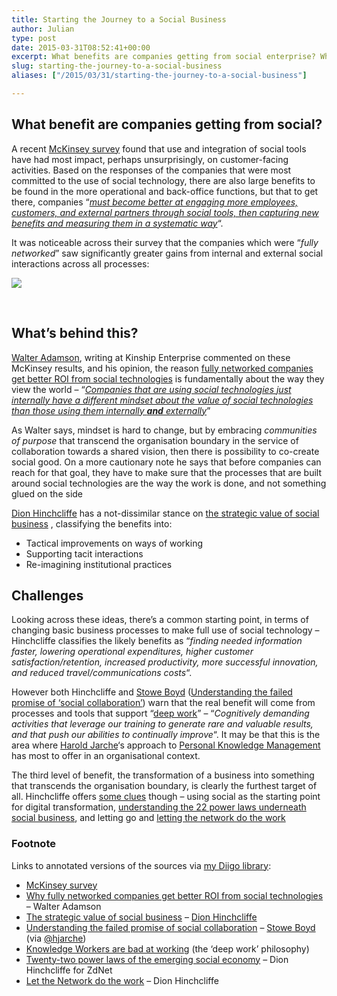 ```yaml
---
title: Starting the Journey to a Social Business
author: Julian
type: post
date: 2015-03-31T08:52:41+00:00
excerpt: What benefits are companies getting from social enterprise? What lies behind this? What are the key challenges?
slug: starting-the-journey-to-a-social-business 
aliases: ["/2015/03/31/starting-the-journey-to-a-social-business"]

---
```

## What benefit are companies getting from social?

A recent [McKinsey survey][1] found that use and integration of social tools have had most impact, perhaps unsurprisingly, on customer-facing activities. Based on the responses of the companies that were most committed to the use of social technology, there are also large benefits to be found in the more operational and back-office functions, but that to get there, companies &#8220;[_must become better at engaging more employees, customers, and external partners through social tools, then capturing new benefits and measuring them in a systematic way_][1]&#8220;.

It was noticeable across their survey that the companies which were &#8220;_fully networked_&#8221; saw significantly greater gains from internal and external social interactions across all processes:
  
[![][2]][1]
  
&nbsp;

## What&#8217;s behind this?

[Walter Adamson][3], writing at Kinship Enterprise commented on these McKinsey results, and his opinion, the reason [fully networked companies get better ROI from social technologies][4] is fundamentally about the way they view the world – &#8220;[_Companies that are using social technologies just internally have a different mindset about the value of social technologies than those using them internally **and** externally_][4]&#8221;

As Walter says, mindset is hard to change, but by embracing _communities of purpose_ that transcend the organisation boundary in the service of collaboration towards a shared vision, then there is possibility to co-create social good. On a more cautionary note he says that before companies can reach for that goal, they have to make sure that the processes that are built around social technologies are the way the work is done, and not something glued on the side

[Dion Hinchcliffe][5] has a not-dissimilar stance on [the strategic value of social business][6] , classifying the benefits into:

  * Tactical improvements on ways of working
  * Supporting tacit interactions
  * Re-imagining institutional practices

## Challenges

Looking across these ideas, there&#8217;s a common starting point, in terms of changing basic business processes to make full use of social technology – Hinchcliffe classifies the likely benefits as &#8220;_finding needed information faster, lowering operational expenditures, higher customer satisfaction/retention, increased productivity, more successful innovation, and reduced travel/communications costs_&#8220;.

However both Hinchcliffe and [Stowe Boyd][7] ([Understanding the failed promise of &#8216;social collaboration&#8217;][8]) warn that the real benefit will come from processes and tools that support &#8220;[deep work][9]&#8221; – &#8220;_Cognitively demanding activities that leverage our training to generate rare and valuable results, and that push our abilities to continually improve_&#8220;. It may be that this is the area where [Harold Jarche][10]&#8216;s approach to [Personal Knowledge Management][11] has most to offer in an organisational context.

The third level of benefit, the transformation of a business into something that transcends the organisation boundary, is clearly the furthest target of all. Hinchcliffe offers [some clues][6] though – using social as the starting point for digital transformation, [understanding the 22 power laws underneath social business][12], and letting go and [letting the network do the work][13]

### Footnote

Links to annotated versions of the sources via [my Diigo library][14]:

  * [McKinsey survey][15]
  * [Why fully networked companies get better ROI from social technologies][16] – Walter Adamson
  * [The strategic value of social business][17] – [Dion Hinchcliffe][5]
  * [Understanding the failed promise of social collaboration][18] – [Stowe Boyd][7] (via [@hjarche][10])
  * [Knowledge Workers are bad at working][19] (the &#8216;deep work&#8217; philosophy)
  * [Twenty-two power laws of the emerging social economy][20] – Dion Hinchcliffe for ZdNet
  * [Let the Network do the work][21] – Dion Hinchcliffe

 [1]: https://www.mckinsey.com/Insights/High_Tech_Telecoms_Internet/Transforming_the_business_through_social_tools
 [2]: https://www.mckinsey.com/Insights/High_Tech_Telecoms_Internet/'/~/media/McKinsey/dotcom/Insights/High%20Tech%20Internet/Transforming%20the%20business%20through%20social%20tools/SVGWeb20srvyex2.ashx
 [3]: https://plus.google.com/+WalterAdamson?prsrc=5
 [4]: https://www.kinshipenterprise.com/_blog/Blog/post/how-fully-networked-companies-get-better-roi-from-social-technologies
 [5]: https://dionhinchcliffe.com/
 [6]: https://dionhinchcliffe.com/2015/02/05/the-strategic-value-of-social-business-what-weve-learned/
 [7]: https://twitter.com/stoweboyd
 [8]: https://research.gigaom.com/2015/02/understanding-the-failed-promise-of-social-collaboration/
 [9]: https://calnewport.com/blog/2012/11/21/knowledge-workers-are-bad-at-working-and-heres-what-to-do-about-it/
 [10]: https://twitter.com/hjarche
 [11]: https://jarche.com/category/pkm/
 [12]: https://www.zdnet.com/article/twenty-two-power-laws-of-the-emerging-social-economy/
 [13]: https://dionhinchcliffe.com/2014/08/04/let-the-network-do-the-work/
 [14]: https://www.diigo.com/user/synesthesia
 [15]: https://diigo.com/07h9dc
 [16]: https://diigo.com/07h9f1
 [17]: https://diigo.com/07h9h4
 [18]: https://diigo.com/07h9i9
 [19]: https://diigo.com/07h9iy
 [20]: https://diigo.com/07h9k9
 [21]: https://diigo.com/07h9kl